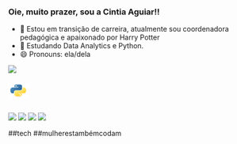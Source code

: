 ### Oie, muito prazer, sou a Cintia Aguiar!!

- 🔭 Estou em transição de carreira, atualmente sou coordenadora pedagógica e apaixonado por Harry Potter
- 🌱 Estudando Data Analytics e Python.
- 😄 Pronouns: ela/dela

</div>
  <a href="https://beacons.ai/cintiaguiar">
  <img height="180em" src="https://github-readme-stats.vercel.app/api?username=cintiaaguiar&show_icons=true&theme=dracula&include_all_comits=true&count_private=true"/>
    
<div style="display: inline_block"><br>
  <img align="center" alt="Rafa-Python" height="30" width="40" src="https://raw.githubusercontent.com/devicons/devicon/master/icons/python/python-original.svg">
</div>
  
  ##
 
<div>
  <a href="https://instagram.com/_cintia.aguiar" target="_blank"><img src="https://img.shields.io/badge/-Instagram-%23E4405F?style=for-the-badge&logo=instagram&logoColor=white" target="_blank"></a>
 <a href="https://discord.gg/cintiaaguiar#7872" target="_blank"><img src="https://img.shields.io/badge/Discord-7289DA?style=for-the-badge&logo=discord&logoColor=white" target="_blank"></a> 
  <a href = "mailto:profcintia.aguiar@gmail.com"><img src="https://img.shields.io/badge/-Gmail-%23333?style=for-the-badge&logo=gmail&logoColor=white" target="_blank"></a>
  <a href="https://www.linkedin.com/in/cintiaaguiar" target="_blank"><img src="https://img.shields.io/badge/-LinkedIn-%230077B5?style=for-the-badge&logo=linkedin&logoColor=white" target="_blank"></a>

  ##tech ##mulherestambémcodam